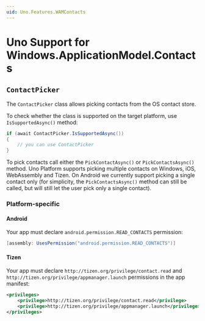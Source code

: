 ```yaml
---
uid: Uno.Features.WAMContacts
---
```


# Uno Support for Windows.ApplicationModel.Contacts

## `ContactPicker`

The `ContactPicker` class allows picking contacts from the OS contact store.

To check whether the class is supported on the target platform, use `IsSupportedAsync()` method:

```csharp
if (await ContactPicker.IsSupportedAsync())
{
    // you can use ContactPicker
}
```

To pick contacts call either the `PickContactAsync()` or `PickContactsAsync()` method. Uno Platform supports picking multiple contacts on Windows, iOS, WebAssembly and Tizen. On Android we currently support picking a single contact only (for simplicity, the `PickContactsAsync()` method can still be called, but will still let the user pick only a single contact).

### Platform-specific

#### Android

Your app must declare `android.permission.READ_CONTACTS` permission:

```csharp
[assembly: UsesPermission("android.permission.READ_CONTACTS")]
```

#### Tizen

Your app must declare `http://tizen.org/privilege/contact.read` and `http://tizen.org/privilege/appmanager.launch` permissions in the app manifest:

```xml
<privileges>
    <privilege>http://tizen.org/privilege/contact.read</privilege>
    <privilege>http://tizen.org/privilege/appmanager.launch</privilege>
</privileges>
```
